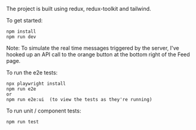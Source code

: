 The project is built using redux, redux-toolkit and tailwind.

To get started:

```
npm install
npm run dev
```

Note: To simulate the real time messages triggered by the server, I've hooked up an API call to the orange button at the bottom right of the Feed page.

To run the e2e tests:

```
npx playwright install
npm run e2e
or
npm run e2e:ui  (to view the tests as they're running)
```

To run unit / component tests:

```
npm run test
```
